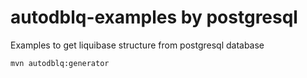 # autodblq-examples by postgresql
Examples to get liquibase structure from postgresql database

```bash
mvn autodblq:generator
```